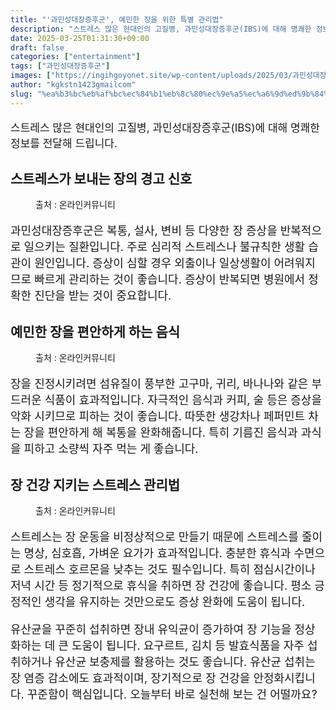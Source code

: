 ```yaml
---
title: "'과민성대장증후군', 예민한 장을 위한 특별 관리법"
description: "스트레스 많은 현대인의 고질병, 과민성대장증후군(IBS)에 대해 명쾌한 정보를 전달해 드립니다."
date: 2025-03-25T01:31:30+09:00
draft: false
categories: ["entertainment"]
tags: ["과민성대장증후군"]
images: ["https://ingihgoyonet.site/wp-content/uploads/2025/03/과민성대장증후군증상.webp", "https://ingihgoyonet.site/wp-content/uploads/2025/03/과민성대장증후군에좋은음식.webp", "https://ingihgoyonet.site/wp-content/uploads/2025/03/과민성대장증후군.webp"]
author: "kgkstn1423gmailcom"
slug: "%ea%b3%bc%eb%af%bc%ec%84%b1%eb%8c%80%ec%9e%a5%ec%a6%9d%ed%9b%84%ea%b5%b0-%ec%98%88%eb%af%bc%ed%95%9c-%ec%9e%a5%ec%9d%84-%ec%9c%84%ed%95%9c-%ed%8a%b9%eb%b3%84-%ea%b4%80%eb%a6%ac%eb%b2%95"
---
```


<p style="font-size:17px">스트레스 많은 현대인의 고질병, 과민성대장증후군(IBS)에 대해 명쾌한 정보를 전달해 드립니다.</p> <h2 >스트레스가 보내는 장의 경고 신호</h2> <figure ><img src="https://ingihgoyonet.site/wp-content/uploads/2025/03/과민성대장증후군증상.webp" alt="" style="aspect-ratio:16/9;object-fit:cover"/><figcaption >출처 : 온라인커뮤니티</figcaption></figure> <p style="font-size:18px">과민성대장증후군은 복통, 설사, 변비 등 다양한 장 증상을 반복적으로 일으키는 질환입니다. 주로 심리적 스트레스나 불규칙한 생활 습관이 원인입니다. 증상이 심할 경우 외출이나 일상생활이 어려워지므로 빠르게 관리하는 것이 좋습니다. 증상이 반복되면 병원에서 정확한 진단을 받는 것이 중요합니다.</p> <h2 >예민한 장을 편안하게 하는 음식</h2> <figure ><img src="https://ingihgoyonet.site/wp-content/uploads/2025/03/과민성대장증후군에좋은음식.webp" alt="" style="aspect-ratio:16/9;object-fit:cover"/><figcaption >출처 : 온라인커뮤니티</figcaption></figure> <p style="font-size:18px">장을 진정시키려면 섬유질이 풍부한 고구마, 귀리, 바나나와 같은 부드러운 식품이 효과적입니다. 자극적인 음식과 커피, 술 등은 증상을 악화 시키므로 피하는 것이 좋습니다. 따뜻한 생강차나 페퍼민트 차는 장을 편안하게 해 복통을 완화해줍니다. 특히 기름진 음식과 과식을 피하고 소량씩 자주 먹는 게 좋습니다.</p> <h2 >장 건강 지키는 스트레스 관리법</h2> <figure ><img src="https://ingihgoyonet.site/wp-content/uploads/2025/03/과민성대장증후군.webp" alt="" style="aspect-ratio:16/9;object-fit:cover"/><figcaption >출처 : 온라인커뮤니티</figcaption></figure> <p style="font-size:18px">스트레스는 장 운동을 비정상적으로 만들기 때문에 스트레스를 줄이는 명상, 심호흡, 가벼운 요가가 효과적입니다. 충분한 휴식과 수면으로 스트레스 호르몬을 낮추는 것도 필수입니다. 특히 점심시간이나 저녁 시간 등 정기적으로 휴식을 취하면 장 건강에 좋습니다. 평소 긍정적인 생각을 유지하는 것만으로도 증상 완화에 도움이 됩니다.</p> <p style="font-size:18px">유산균을 꾸준히 섭취하면 장내 유익균이 증가하여 장 기능을 정상화하는 데 큰 도움이 됩니다. 요구르트, 김치 등 발효식품을 자주 섭취하거나 유산균 보충제를 활용하는 것도 좋습니다. 유산균 섭취는 장 염증 감소에도 효과적이며, 장기적으로 장 건강을 안정화시킵니다. 꾸준함이 핵심입니다. 오늘부터 바로 실천해 보는 건 어떨까요?</p>